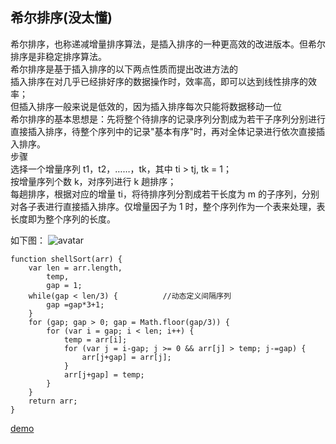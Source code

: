 ## 希尔排序(没太懂)
希尔排序，也称递减增量排序算法，是插入排序的一种更高效的改进版本。但希尔排序是非稳定排序算法。<br>
希尔排序是基于插入排序的以下两点性质而提出改进方法的<br>
插入排序在对几乎已经排好序的数据操作时，效率高，即可以达到线性排序的效率；<br>
但插入排序一般来说是低效的，因为插入排序每次只能将数据移动一位<br>
希尔排序的基本思想是：先将整个待排序的记录序列分割成为若干子序列分别进行直接插入排序，待整个序列中的记录"基本有序"时，再对全体记录进行依次直接插入排序。<br>
	步骤 <br>
	选择一个增量序列 t1，t2，……，tk，其中 ti > tj, tk = 1；<br>
按增量序列个数 k，对序列进行 k 趟排序；<br>
每趟排序，根据对应的增量 ti，将待排序列分割成若干长度为 m 的子序列，分别对各子表进行直接插入排序。仅增量因子为 1 时，整个序列作为一个表来处理，表长度即为整个序列的长度。<br>

如下图：
![avatar](https://www.runoob.com/wp-content/uploads/2019/03/Sorting_shellsort_anim.gif)
```
function shellSort(arr) {
    var len = arr.length,
        temp,
        gap = 1;
    while(gap < len/3) {          //动态定义间隔序列
        gap =gap*3+1;
    }
    for (gap; gap > 0; gap = Math.floor(gap/3)) {
        for (var i = gap; i < len; i++) {
            temp = arr[i];
            for (var j = i-gap; j >= 0 && arr[j] > temp; j-=gap) {
                arr[j+gap] = arr[j];
            }
            arr[j+gap] = temp;
        }
    }
    return arr;
}
```
[demo](http://www.zliel.top/vpdemo/sort-demo/sort4.html)  <br>